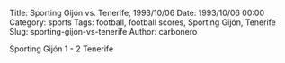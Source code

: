 Title: Sporting Gijón vs. Tenerife, 1993/10/06
Date: 1993/10/06 00:00
Category: sports
Tags: football, football scores, Sporting Gijón, Tenerife
Slug: sporting-gijon-vs-tenerife
Author: carbonero


Sporting Gijón 1 - 2 Tenerife
